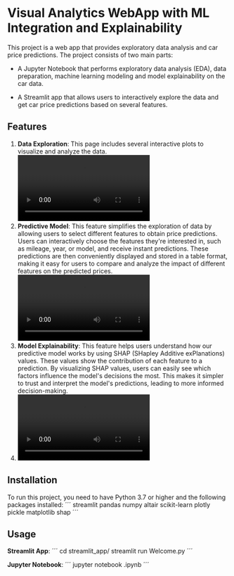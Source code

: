 # Visual Analytics WebApp with ML Integration and Explainability
This project is a web app that provides exploratory data analysis and car price predictions. The project consists of two main parts:

- A Jupyter Notebook that performs exploratory data analysis (EDA), data preparation, machine learning modeling and model explainability on the car data.

- A Streamlit app that allows users to interactively explore the data and get car price predictions based on several features.
  
## Features
  1. **Data Exploration**: This page includes several interactive plots to visualize and analyze the data.
     ![EDA](assets/EDA.mov)
  2. **Predictive Model**: This feature simplifies the exploration of data by allowing users to select different features to obtain price predictions. Users can interactively choose the features they're interested in, such as mileage, year, or model, and receive instant predictions. These predictions are then conveniently displayed and stored in a table format, making it easy for users to compare and analyze the impact of different features on the predicted prices.
     ![Predictive](assets/PredictiveModel.mov)
  3. **Model Explainability**: This feature helps users understand how our predictive model works by using SHAP (SHapley Additive exPlanations) values. These values show the contribution of each feature to a prediction. By visualizing SHAP values, users can easily see which factors influence the model's decisions the most. This makes it simpler to trust and interpret the model's predictions, leading to more informed decision-making.
  4. ![Explainability](assets/Explainability.mov)

## Installation
To run this project, you need to have Python 3.7 or higher and the following packages installed:
´´´
streamlit
pandas
numpy
altair
scikit-learn
plotly
pickle
matplotlib
shap
´´´
## Usage
**Streamlit App**:
´´´
cd streamlit_app/
streamlit run Welcome.py
´´´

**Jupyter Notebook**:
´´´
jupyter notebook .ipynb
´´´
